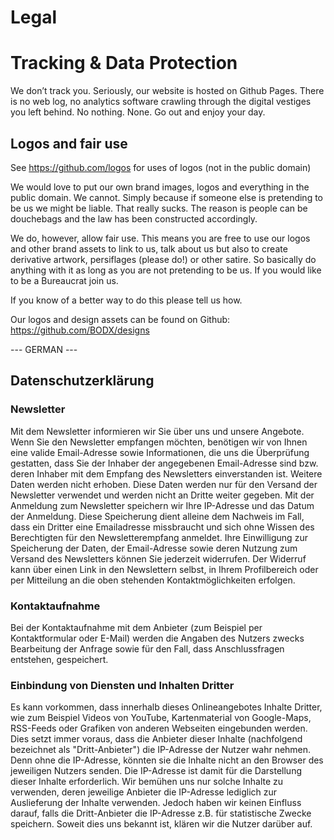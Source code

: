# Legal


# Tracking & Data Protection
We don’t track you.
Seriously, our website is hosted on Github Pages. There is no web log, no analytics software crawling through the digital vestiges you left behind. No nothing. None. Go out and enjoy your day.

## Logos and fair use
See https://github.com/logos for uses of logos (not in the public domain)

We would love to put our own brand images, logos and everything in the public domain. We cannot. Simply because if someone else is pretending to be us we might be liable. That really sucks. The reason is people can be douchebags and the law has been constructed accordingly.

We do, however, allow fair use. This means you are free to use our logos and other brand assets to link to us, talk about us but also to create derivative artwork, persiflages (please do!) or other satire. So basically do anything with it as long as you are not pretending to be us. If you would like to be a Bureaucrat join us.

If you know of a better way to do this please tell us how.

Our logos and design assets can be found on Github: https://github.com/BODX/designs



--- GERMAN ---

## Datenschutzerklärung

### Newsletter
Mit dem Newsletter informieren wir Sie über uns und unsere Angebote. Wenn Sie den Newsletter empfangen möchten, benötigen wir von Ihnen eine valide Email-Adresse sowie Informationen, die uns die Überprüfung gestatten, dass Sie der Inhaber der angegebenen Email-Adresse sind bzw. deren Inhaber mit dem Empfang des Newsletters einverstanden ist. Weitere Daten werden nicht erhoben. Diese Daten werden nur für den Versand der Newsletter verwendet und werden nicht an Dritte weiter gegeben. Mit der Anmeldung zum Newsletter speichern wir Ihre IP-Adresse und das Datum der Anmeldung. Diese Speicherung dient alleine dem Nachweis im Fall, dass ein Dritter eine Emailadresse missbraucht und sich ohne Wissen des Berechtigten für den Newsletterempfang anmeldet. Ihre Einwilligung zur Speicherung der Daten, der Email-Adresse sowie deren Nutzung zum Versand des Newsletters können Sie jederzeit widerrufen. Der Widerruf kann über einen Link in den Newslettern selbst, in Ihrem Profilbereich oder per Mitteilung an die oben stehenden Kontaktmöglichkeiten erfolgen.


### Kontaktaufnahme
Bei der Kontaktaufnahme mit dem Anbieter (zum Beispiel per Kontaktformular oder E-Mail) werden die Angaben des Nutzers zwecks Bearbeitung der Anfrage sowie für den Fall, dass Anschlussfragen entstehen, gespeichert.


### Einbindung von Diensten und Inhalten Dritter
Es kann vorkommen, dass innerhalb dieses Onlineangebotes Inhalte Dritter, wie zum Beispiel Videos von YouTube, Kartenmaterial von Google-Maps, RSS-Feeds oder Grafiken von anderen Webseiten eingebunden werden. Dies setzt immer voraus, dass die Anbieter dieser Inhalte (nachfolgend bezeichnet als "Dritt-Anbieter") die IP-Adresse der Nutzer wahr nehmen. Denn ohne die IP-Adresse, könnten sie die Inhalte nicht an den Browser des jeweiligen Nutzers senden. Die IP-Adresse ist damit für die Darstellung dieser Inhalte erforderlich. Wir bemühen uns nur solche Inhalte zu verwenden, deren jeweilige Anbieter die IP-Adresse lediglich zur Auslieferung der Inhalte verwenden. Jedoch haben wir keinen Einfluss darauf, falls die Dritt-Anbieter die IP-Adresse z.B. für statistische Zwecke speichern. Soweit dies uns bekannt ist, klären wir die Nutzer darüber auf.
